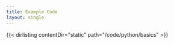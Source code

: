 ```yaml
---
title: Example Code
layout: single
---
```


{{< dirlisting contentDir="static" path="/code/python/basics" >}}
